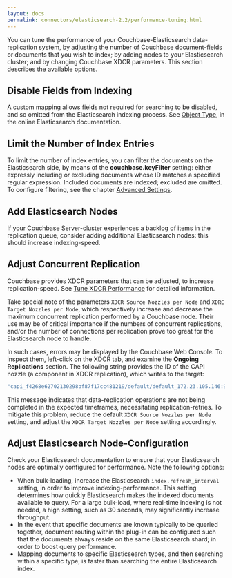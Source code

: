 ```yaml
---
layout: docs
permalink: connectors/elasticsearch-2.2/performance-tuning.html
---
```


You can tune the performance of your Couchbase-Elasticsearch data-replication system, by adjusting the number of Couchbase document-fields or documents that you wish to index; by adding nodes to your Elasticsearch cluster; and by changing Couchbase XDCR parameters. This section describes the available options.

## Disable Fields from Indexing

A custom mapping allows fields not required for searching to be disabled, and so omitted from the Elasticsearch indexing process. See [Object Type](https://www.elastic.co/guide/en/elasticsearch/reference/1.4/mapping-object-type.html), in the online Elasticsearch documentation.

## Limit the Number of Index Entries

To limit the number of index entries, you can filter the documents on the Elasticsearch side, by means of the **couchbase.keyFilter** setting: either expressly including or excluding documents whose ID matches a specified regular expression. Included documents are indexed; excluded are omitted. To configure filtering, see the chapter [Advanced Settings](connectors/elasticsearch-2.2/advanced-settings.html).

## Add Elasticsearch Nodes

If your Couchbase Server-cluster experiences a backlog of items in the replication queue, consider adding additional Elasticsearch nodes: this should increase indexing-speed.

## Adjust Concurrent Replication

Couchbase provides XDCR parameters that can be adjusted, to increase replication-speed. See [Tune XDCR Performance](xdcr/xdcr-tuning-performance.html) for detailed information.

Take special note of the parameters `XDCR Source Nozzles per Node` and `XDRC Target Nozzles per Node`, which respectively increase and decrease the maximum concurrent replication performed by a Couchbase node. Their use may be of critical importance if the numbers of concurrent replications, and/or the number of connections per replication prove too great for the Elasticsearch node to handle.

In such cases, errors may be displayed by the Couchbase Web Console. To inspect them, left-click on the XDCR tab, and examine the **Ongoing Replications** section. The following string provides the ID of the CAPI nozzle (a component in XDCR replication), which writes to the target:

```bash
"capi_f4268e62702130298bf87f17cc481219/default/default_172.23.105.146:9091_1 - Connection"
```

This message indicates that data-replication operations are not being completed in the expected timeframes, necessitating replication-retries. To mitigate this problem, reduce the default `XDCR Source Nozzles per Node` setting, and adjust the `XDCR Target Nozzles per Node` setting accordingly.

## Adjust Elasticsearch Node-Configuration

Check your Elasticsearch documentation to ensure that your Elasticsearch nodes are optimally configured for performance. Note the following options:

- When bulk-loading, increase the Elasticsearch `index.refresh_interval` setting, in order to improve indexing-performance. This setting determines how quickly Elasticsearch makes the indexed documents available to query. For a large bulk-load, where real-time indexing is not needed, a high setting, such as 30 seconds, may significantly increase throughput.
- In the event that specific documents are known typically to be queried together, document routing within the plug-in can be configured such that the documents always reside on the same Elasticsearch shard; in order to boost query performance.
- Mapping documents to specific Elasticsearch types, and then searching within a specific type, is faster than searching the entire Elasticsearch index.